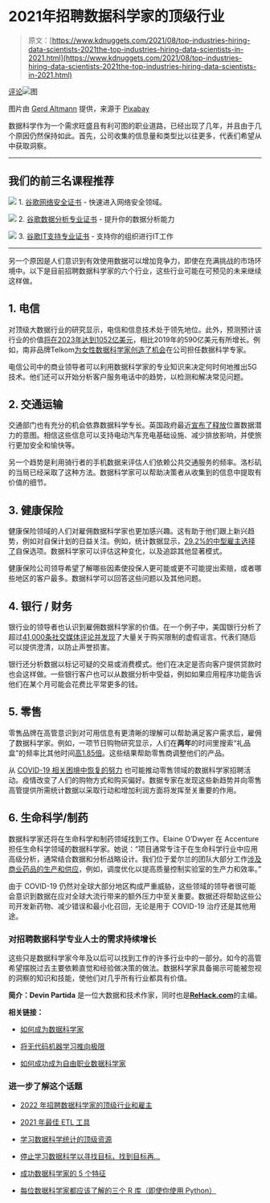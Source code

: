 # 2021年招聘数据科学家的顶级行业

> 原文：[https://www.kdnuggets.com/2021/08/top-industries-hiring-data-scientists-2021the-top-industries-hiring-data-scientists-in-2021.html](https://www.kdnuggets.com/2021/08/top-industries-hiring-data-scientists-2021the-top-industries-hiring-data-scientists-in-2021.html)

[评论](#comments)![图](../Images/3b27e46b6f433398fba97c95d2b95182.png)

图片由 [Gerd Altmann](https://pixabay.com/users/geralt-9301/?utm_source=link-attribution&utm_medium=referral&utm_campaign=image&utm_content=6494073) 提供，来源于 [Pixabay](https://pixabay.com/?utm_source=link-attribution&utm_medium=referral&utm_campaign=image&utm_content=6494073)

数据科学作为一个需求旺盛且有利可图的职业道路，已经出现了几年，并且由于几个原因仍然保持如此。首先，公司收集的信息量和类型比以往更多，代表们希望从中获取洞察。

* * *

## 我们的前三名课程推荐

![](../Images/0244c01ba9267c002ef39d4907e0b8fb.png) 1\. [谷歌网络安全证书](https://www.kdnuggets.com/google-cybersecurity) - 快速进入网络安全领域。

![](../Images/e225c49c3c91745821c8c0368bf04711.png) 2\. [谷歌数据分析专业证书](https://www.kdnuggets.com/google-data-analytics) - 提升你的数据分析能力

![](../Images/0244c01ba9267c002ef39d4907e0b8fb.png) 3\. [谷歌IT支持专业证书](https://www.kdnuggets.com/google-itsupport) - 支持你的组织进行IT工作

* * *

另一个原因是人们意识到有效使用数据可以增加竞争力，即使在充满挑战的市场环境中。以下是目前招聘数据科学家的六个行业，这些行业可能在可预见的未来继续这样做。

## 1\. 电信

对顶级大数据行业的研究显示，电信和信息技术处于领先地位。此外，预测预计该行业的价值[将在2023年达到1052亿美元](https://www.analyticsinsight.net/data-scientists-must-target-telecom-and-bfsi-for-better-career-prospects/)，相比2019年的590亿美元有所增长。例如，南非品牌Telkom[为女性数据科学家创造了机会](https://www.techfinancials.co.za/2021/08/23/women-data-scientists-help-lead-telkoms-digital-revolution/)在公司担任数据科学专家。

电信公司中的商业领导者可以利用数据科学家的专业知识来决定何时何地推出5G技术。他们还可以开始分析客户服务电话中的趋势，以检测和解决常见问题。

## 2\. 交通运输

交通部门也有充分的机会依靠数据科学专长。英国政府最近[宣布了释放](https://www.gov.uk/government/publications/positioning-the-uk-in-the-fast-lane-location-data-opportunities-for-better-uk-transport/positioning-the-uk-in-the-fast-lane-location-data-opportunities-for-better-uk-transport)位置数据潜力的意图。相信这些信息可以支持电动汽车充电基础设施、减少排放影响，并使旅行更加安全和愉快等。

另一个趋势是利用骑行者的手机数据来评估人们依赖公共交通服务的频率。洛杉矶的当局已经采取了这种方法。数据科学家可以帮助决策者从收集到的信息中提取有价值的细节。

## 3\. 健康保险

健康保险领域的人们对雇佣数据科学家也更加感兴趣。这有助于他们跟上新兴趋势，例如对自保计划的日益关注。例如，统计数据显示，[29.2%的中型雇主选择了](https://paretohealth.com/wp-content/uploads/2021/02/Competitive_Advantage_for_Brokers.pdf)自保选项。数据科学家可以评估这种变化，以及追踪其他显著模式。

健康保险公司领导希望了解哪些因素使投保人更可能或更不可能提出索赔，或者哪些地区的客户最多。数据科学可以回答这些问题以及其他问题。

## 4\. 银行 / 财务

银行业的领导者也认识到雇佣数据科学家的价值。在一个例子中，美国银行分析了超过[41,000条社交媒体评论并发现](https://www.techerati.com/features-hub/opinions/how-big-data-has-revolutionised-the-finance-industry/)了大量关于购买限制的虚假谣言。代表们随后可以提供澄清，以防止声誉损害。

银行还分析数据以标记可疑的交易或消费模式。他们在决定是否向客户提供贷款时也会这样做。一些银行客户也可以从数据分析中受益，例如如果应用程序功能告诉他们在某个月可能会花费比平常更多的钱。

## 5\. 零售

零售品牌在高管意识到对可用信息有更清晰的理解可以帮助满足客户需求后，雇佣了数据科学家。例如，一项节日购物研究显示，人们在**两年**的时间里搜索“礼品盒”的频率比其他时间[高1.85倍](https://rehack.com/featured/investor-insight/how-could-you-use-big-data-in-business/)。这些结果帮助零售商调整他们的产品。

从 [COVID-19 相关困境中恢复的努力](https://www.mytotalretail.com/article/how-retailers-can-use-data-analytics-to-bounce-back-post-covid-19/) 也可能推动零售领域的数据科学家招聘活动。疫情改变了人们的购物方式和购买偏好。数据专家在发现这些新趋势并向零售高管提供所需统计数据以采取行动和增加利润方面将发挥至关重要的作用。

## 6\. 生命科学/制药

数据科学家还将在生命科学和制药领域找到工作。Elaine O’Dwyer 在 Accenture 担任生命科学领域的数据科学家。她说：“项目通常专注于在生命科学行业中应用高级分析，通常结合数据和分析战略设计。我们位于爱尔兰的团队大部分工作[涉及商业药品的生产和供应](https://www.siliconrepublic.com/people/data-and-life-sciences-elaine-o-dwyer-accenture)，例如，调度优化以提高质量控制实验室的生产力和效率。”

由于 COVID-19 仍然对全球大部分地区构成严重威胁，这些领域的领导者很可能会意识到数据在应对全球大流行带来的额外压力中至关重要。数据还将帮助这些公司开发新药物、减少错误和最小化召回，无论是用于 COVID-19 治疗还是其他用途。

### **对招聘数据科学专业人士的需求持续增长**

这些只是数据科学家今年及以后可以找到工作的许多行业中的一部分。如今的高管希望摆脱过去主要依赖直觉和经验做决策的做法。数据科学家具备揭示可能被忽视的洞察的知识和技能，使他们对几乎所有行业都具有价值。

**简介：Devin Partida** 是一位大数据和技术作家，同时也是[**ReHack.com**](https://rehack.com/)的主编。

**相关链接：**

+   [如何成为数据科学家](/2021/01/get-job-data-scientist.html)

+   [将无代码机器学习推向极限](/2021/07/pushing-no-code-machine-learning-edge.html)

+   [如何成功成为自由职业数据科学家](/2021/03/succeed-becoming-freelance-data-scientist.html)

### 进一步了解这个话题

+   [2022 年招聘数据科学家的顶级行业和雇主](https://www.kdnuggets.com/2022/06/top-industries-employers-hiring-data-scientists-2022.html)

+   [2021 年最佳 ETL 工具](https://www.kdnuggets.com/2021/12/mozart-best-etl-tools-2021.html)

+   [学习数据科学统计的顶级资源](https://www.kdnuggets.com/2021/12/springboard-top-resources-learn-data-science-statistics.html)

+   [停止学习数据科学以寻找目标，找到目标再…](https://www.kdnuggets.com/2021/12/stop-learning-data-science-find-purpose.html)

+   [成功数据科学家的 5 个特征](https://www.kdnuggets.com/2021/12/5-characteristics-successful-data-scientist.html)

+   [每位数据科学家都应该了解的三个 R 库（即使你使用 Python）](https://www.kdnuggets.com/2021/12/three-r-libraries-every-data-scientist-know-even-python.html)
